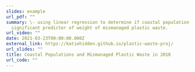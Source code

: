 ```yaml
---
slides: example
url_pdf: ""
summary: \- using linear regression to determine if coastal population is a
  significant predictor of weight of mismanaged plastic waste.
url_video: ""
date: 2021-03-23T00:00:00.000Z
external_link: https://katiehidden.github.io/plastic-waste-proj/
url_slides: ""
title: Coastal Populations and Mismanaged Plastic Waste in 2010
url_code: ""
---
```


